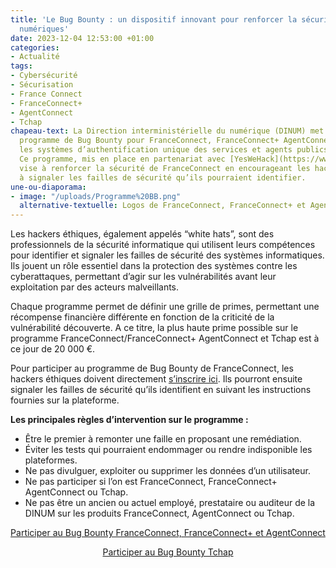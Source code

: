 ```yaml
---
title: 'Le Bug Bounty : un dispositif innovant pour renforcer la sécurité des services
  numériques'
date: 2023-12-04 12:53:00 +01:00
categories:
- Actualité
tags:
- Cybersécurité
- Sécurisation
- France Connect
- FranceConnect+
- AgentConnect
- Tchap
chapeau-text: La Direction interministérielle du numérique (DINUM) met à jour son
  programme de Bug Bounty pour FranceConnect, FranceConnect+ AgentConnect et Tchap,
  les systèmes d’authentification unique des services et agents publics en France.
  Ce programme, mis en place en partenariat avec [YesWeHack](https://www.yeswehack.com/fr),
  vise à renforcer la sécurité de FranceConnect en encourageant les hackers éthiques
  à signaler les failles de sécurité qu’ils pourraient identifier.
une-ou-diaporama:
- image: "/uploads/Programme%20BB.png"
  alternative-textuelle: Logos de FranceConnect, FranceConnect+ et AgentConnect
---
```


Les hackers éthiques, également appelés “white hats”, sont des professionnels de la sécurité informatique qui utilisent leurs compétences pour identifier et signaler les failles de sécurité des systèmes informatiques. Ils jouent un rôle essentiel dans la protection des systèmes contre les cyberattaques, permettant d’agir sur les vulnérabilités avant leur exploitation par des acteurs malveillants.

Chaque programme permet de définir une grille de primes, permettant une récompense financière différente en fonction de la criticité de la vulnérabilité découverte. A ce titre, la plus haute prime possible sur le programme FranceConnect/FranceConnect+ AgentConnect et Tchap est à ce jour de 20 000 €.

Pour participer au programme de Bug Bounty de FranceConnect, les hackers éthiques doivent directement [s’inscrire ici](https://yeswehack.com/programs/franceconnect-agentconnect-public). Ils pourront ensuite signaler les failles de sécurité qu’ils identifient en suivant les instructions fournies sur la plateforme.

**Les principales règles d’intervention sur le programme :**
* Être le premier à remonter une faille en proposant une remédiation.
* Éviter les tests qui pourraient endommager ou rendre indisponible les plateformes.
* Ne pas divulguer, exploiter ou supprimer les données d’un utilisateur.
* Ne pas participer si l’on est FranceConnect, FranceConnect+ AgentConnect ou Tchap.
* Ne pas être un ancien ou actuel employé, prestataire ou auditeur de la DINUM sur les produits FranceConnect, AgentConnect ou Tchap.

<p align="center"><a href="https://yeswehack.com/programs/franceconnect-agentconnect-public" class="button">Participer au Bug Bounty FranceConnect, FranceConnect+ et AgentConnect</a></p>

<p align="center"><a href="https://yeswehack.com/programs/tchap" class="button">Participer au Bug Bounty Tchap</a></p>